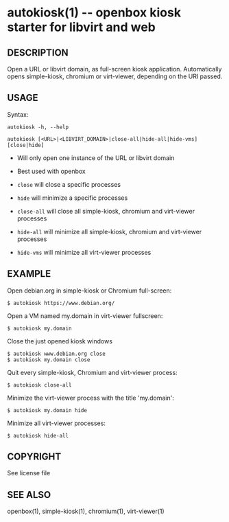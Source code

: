 autokiosk(1) -- openbox kiosk starter for libvirt and web
=============================================

## DESCRIPTION

Open a URL or libvirt domain, as full-screen kiosk application. Automatically
opens simple-kiosk, chromium or virt-viewer, depending on the URI passed.

## USAGE

Syntax:

`autokiosk -h, --help`

`autokiosk [<URL>|<LIBVIRT_DOMAIN>|close-all|hide-all|hide-vms] [close|hide]`

* Will only open one instance of the URL or libvirt domain
* Best used with openbox

* `close` will close a specific processes
* `hide` will minimize a specific processes
* `close-all` will close all simple-kiosk, chromium and virt-viewer processes
* `hide-all` will minimize all simple-kiosk, chromium and virt-viewer processes
* `hide-vms` will minimize all virt-viewer processes

## EXAMPLE

Open debian.org in simple-kiosk or Chromium full-screen:

    $ autokiosk https://www.debian.org/

Open a VM named my.domain in virt-viewer fullscreen:

    $ autokiosk my.domain

Close the just opened kiosk windows

    $ autokiosk www.debian.org close
    $ autokiosk my.domain close

Quit every simple-kiosk, Chromium and virt-viewer process:

    $ autokiosk close-all

Minimize the virt-viewer process with the title 'my.domain':

    $ autokiosk my.domain hide

Minimize all virt-viewer processes:

    $ autokiosk hide-all

## COPYRIGHT

See license file

## SEE ALSO

openbox(1), simple-kiosk(1), chromium(1), virt-viewer(1)
